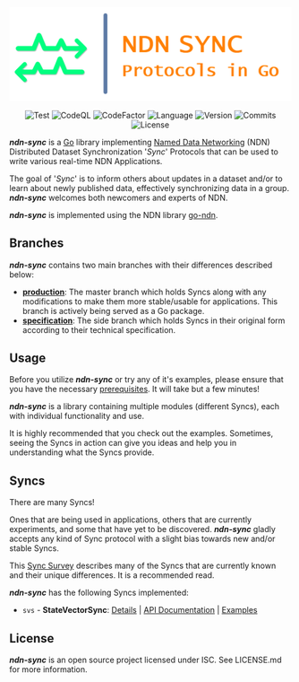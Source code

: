 <div align="center">

![Visual](/docs/README_VISUAL.png)

![Test](https://img.shields.io/github/actions/workflow/status/justincpresley/ndn-sync/test.yaml?branch=production&label=Test)
![CodeQL](https://img.shields.io/github/actions/workflow/status/justincpresley/ndn-sync/codeql.yml?branch=production&label=CodeQL)
![CodeFactor](https://img.shields.io/codefactor/grade/github/justincpresley/ndn-sync/production?label=CodeFactor)
![Language](https://img.shields.io/github/go-mod/go-version/justincpresley/ndn-sync/production?label=Go)
![Version](https://img.shields.io/github/v/tag/justincpresley/ndn-sync?label=Latest%20version)
![Commits](https://img.shields.io/github/commits-since/justincpresley/ndn-sync/latest/production?label=Unreleased%20commits)
![License](https://img.shields.io/github/license/justincpresley/ndn-sync?label=License)

</div>

***ndn-sync*** is a [Go](https://go.dev/) library implementing [Named Data Networking](https://named-data.net/) (NDN) Distributed Dataset Synchronization '*Sync*' Protocols that can be used to write various real-time NDN Applications.

The goal of '*Sync*' is to inform others about updates in a dataset and/or to learn
about newly published data, effectively synchronizing data in a group.
***ndn-sync*** welcomes both newcomers and experts of NDN.

***ndn-sync*** is implemented using the NDN library [go-ndn](https://github.com/zjkmxy/go-ndn).


## Branches

***ndn-sync*** contains two main branches with their differences described below:

* [**production**](https://github.com/justincpresley/ndn-sync/tree/production): The master branch which holds Syncs along with any modifications to make them more stable/usable for applications. This branch is actively being served as a Go package.
* [**specification**](https://github.com/justincpresley/ndn-sync/tree/specification): The side branch which holds Syncs in their original form according to their technical specification.


## Usage

Before you utilize ***ndn-sync*** or try any of it's examples, please ensure that you have the necessary [prerequisites](/docs/INSTALL.md). It will take but a few minutes!

***ndn-sync*** is a library containing multiple modules (different Syncs), each with individual functionality and use.

It is highly recommended that you check out the examples. Sometimes, seeing the Syncs in action can give you ideas and help you in understanding what the Syncs provide.


## Syncs

There are many Syncs!

Ones that are being used in applications, others that are currently experiments,
and some that have yet to be discovered. ***ndn-sync*** gladly accepts any
kind of Sync protocol with a slight bias towards new and/or stable Syncs.

This [Sync Survey](https://named-data.net/wp-content/uploads/2021/05/ndn-0053-2-sync-survey.pdf)
describes many of the Syncs that are currently known and their unique differences. It is a recommended read.

***ndn-sync*** has the following Syncs implemented:

* `svs` - **StateVectorSync**: [Details](/docs/syncs/SVS.md) | [API Documentation](https://pkg.go.dev/github.com/justincpresley/ndn-sync/pkg/svs) | [Examples](/examples/svs/README.md)


## License

***ndn-sync*** is an open source project licensed under ISC. See LICENSE.md for more information.
